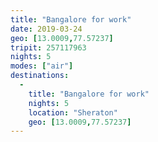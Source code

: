 ```yaml
---
title: "Bangalore for work"
date: 2019-03-24
geo: [13.0009,77.57237]
tripit: 257117963
nights: 5
modes: ["air"]
destinations:
  -
    title: "Bangalore for work"
    nights: 5
    location: "Sheraton"
    geo: [13.0009,77.57237]
---
```



